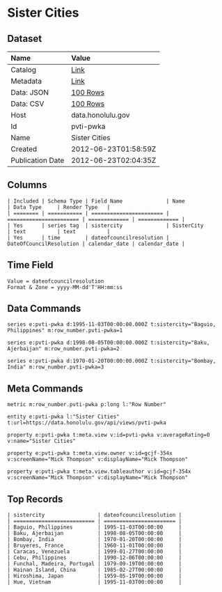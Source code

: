 # Sister Cities

## Dataset

| Name | Value |
| :--- | :---- |
| Catalog | [Link](https://catalog.data.gov/dataset/sister-cities-74503) |
| Metadata | [Link](https://data.honolulu.gov/api/views/pvti-pwka) |
| Data: JSON | [100 Rows](https://data.honolulu.gov/api/views/pvti-pwka/rows.json?max_rows=100) |
| Data: CSV | [100 Rows](https://data.honolulu.gov/api/views/pvti-pwka/rows.csv?max_rows=100) |
| Host | data.honolulu.gov |
| Id | pvti-pwka |
| Name | Sister Cities |
| Created | 2012-06-23T01:58:59Z |
| Publication Date | 2012-06-23T02:04:35Z |

## Columns

```ls
| Included | Schema Type | Field Name              | Name                    | Data Type     | Render Type   |
| ======== | =========== | ======================= | ======================= | ============= | ============= |
| Yes      | series tag  | sistercity              | SisterCity              | text          | text          |
| Yes      | time        | dateofcouncilresolution | DateOfCouncilResolution | calendar_date | calendar_date |
```

## Time Field

```ls
Value = dateofcouncilresolution
Format & Zone = yyyy-MM-dd'T'HH:mm:ss
```

## Data Commands

```ls
series e:pvti-pwka d:1995-11-03T00:00:00.000Z t:sistercity="Baguio, Philippines" m:row_number.pvti-pwka=1

series e:pvti-pwka d:1998-08-05T00:00:00.000Z t:sistercity="Baku, Ajerbaijan" m:row_number.pvti-pwka=2

series e:pvti-pwka d:1970-01-20T00:00:00.000Z t:sistercity="Bombay, India" m:row_number.pvti-pwka=3
```

## Meta Commands

```ls
metric m:row_number.pvti-pwka p:long l:"Row Number"

entity e:pvti-pwka l:"Sister Cities" t:url=https://data.honolulu.gov/api/views/pvti-pwka

property e:pvti-pwka t:meta.view v:id=pvti-pwka v:averageRating=0 v:name="Sister Cities"

property e:pvti-pwka t:meta.view.owner v:id=gcjf-354x v:screenName="Mick Thompson" v:displayName="Mick Thompson"

property e:pvti-pwka t:meta.view.tableauthor v:id=gcjf-354x v:screenName="Mick Thompson" v:displayName="Mick Thompson"
```

## Top Records

```ls
| sistercity                 | dateofcouncilresolution | 
| ========================== | ======================= | 
| Baguio, Philippines        | 1995-11-03T00:00:00     | 
| Baku, Ajerbaijan           | 1998-08-05T00:00:00     | 
| Bombay, India              | 1970-01-20T00:00:00     | 
| Bruyeres, France           | 1960-11-01T00:00:00     | 
| Caracas, Venezuela         | 1999-01-27T00:00:00     | 
| Cebu, Philippines          | 1990-12-06T00:00:00     | 
| Funchal, Madeira, Portugal | 1979-09-19T00:00:00     | 
| Hainan Island, China       | 1985-02-27T00:00:00     | 
| Hiroshima, Japan           | 1959-05-19T00:00:00     | 
| Hue, Vietnam               | 1995-11-03T00:00:00     | 
```